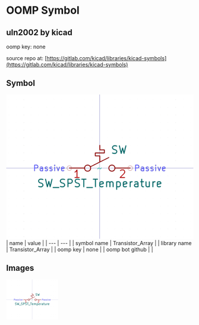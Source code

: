 # OOMP Symbol  
## uln2002  by kicad  
  
oomp key: none  
  
source repo at: [https://gitlab.com/kicad/libraries/kicad-symbols](https://gitlab.com/kicad/libraries/kicad-symbols)  
## Symbol  
  
[![working.png](working_600.png)](working.png)  
| name | value | 
| --- | --- | 
| symbol name | Transistor_Array | 
| library name | Transistor_Array | 
| oomp key | none | 
| oomp bot github |  | 
## Images  
  
[![working.png](working_140.png)](working.png)  
